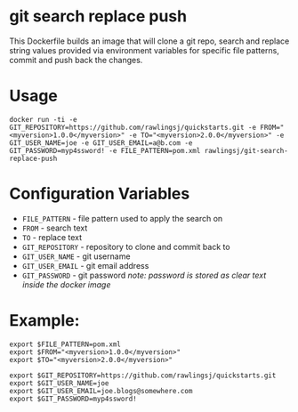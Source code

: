 # git search replace push

This Dockerfile builds an image that will clone a git repo, search and replace string values provided via environment variables for specific file patterns, commit and push back the changes.

# Usage

```
docker run -ti -e GIT_REPOSITORY=https://github.com/rawlingsj/quickstarts.git -e FROM="<myversion>1.0.0</myversion>" -e TO="<myversion>2.0.0</myversion>" -e GIT_USER_NAME=joe -e GIT_USER_EMAIL=a@b.com -e GIT_PASSWORD=myp4ssword! -e FILE_PATTERN=pom.xml rawlingsj/git-search-replace-push
```

# Configuration Variables

- `FILE_PATTERN` - file pattern used to apply the search on
- `FROM` - search text
- `TO` - replace text
- `GIT_REPOSITORY` - repository to clone and commit back to
- `GIT_USER_NAME` - git username
- `GIT_USER_EMAIL` - git email address
- `GIT_PASSWORD` - git password _note: password is stored as clear text inside the docker image_

# Example:

```
export $FILE_PATTERN=pom.xml
export $FROM="<myversion>1.0.0</myversion>"
export $TO="<myversion>2.0.0</myversion>"

export $GIT_REPOSITORY=https://github.com/rawlingsj/quickstarts.git
export $GIT_USER_NAME=joe
export $GIT_USER_EMAIL=joe.blogs@somewhere.com
export $GIT_PASSWORD=myp4ssword!
```